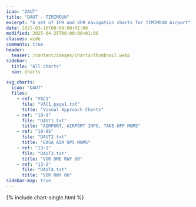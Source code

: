 ```yaml
---
icao: "DAUT"
title: "DAUT - TIMIMOUN"
excerpt: "A set of IFR and VFR navigation charts for TIMIMOUN Airport"
date: 2025-03-16T00:00:00+01:00
modified: 2025-04-25T00:00:00+01:00
classes: wide
comments: true
header:
  teaser: /content/images/charts/thumbnail.webp
sidebar:
  title: "All charts"
  nav: charts

svg_charts:
  icao: "DAUT"
  files:
    - ref: "VAC1"
      file: "VAC1_page1.txt"
      title: "Visual Approach Charts"
    - ref: "10-9"
      file: "DAUT1.txt"
      title: "AIRPORT, AIRPORT INFO, TAKE-OFF MNMS"
    - ref: "10-9S"
      file: "DAUT2.txt"
      title: "EASA AIR OPS MNMS"
    - ref: "13-1"
      file: "DAUT3.txt"
      title: "VOR DME RWY 06"
    - ref: "13-2"
      file: "DAUT4.txt"
      title: "VOR RWY 06"
sidebar-map: true
---
```


{% include chart-single.html %}
